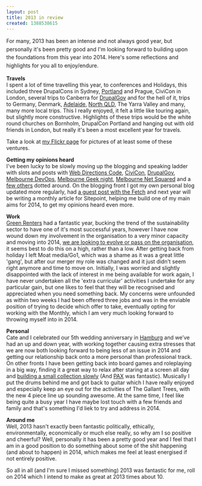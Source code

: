 ```yaml
---
layout: post
title: 2013 in review
created: 1388538615
---
```

<p><span style="line-height: 1.538em;">For many, 2013 has been an intense and not always good year, but personally it&#39;s been pretty good and I&#39;m looking forward to building upon the foundations from this year into 2014. Here&#39;s some reflections and highlights for you all to enjoy/endure.</span></p><p><strong>Travels</strong><br />I spent a lot of time travelling this year, to conferences and Holidays, this included three DrupalCons in Sydney, <a href="http://www.flickr.com/photos/chrischinchilla/sets/72157633727019662/" target="_blank">Portland</a> and Prague, CiviCon in London, several trips to Canberra for <a href="http://www.flickr.com/photos/chrischinchilla/sets/72157635219192536/" target="_blank">DrupalGov</a> and for the hell of it, trips to Germany, Denmark, <a href="http://www.flickr.com/photos/chrischinchilla/sets/72157632945085500/" target="_blank">Adelaide</a>, <a href="http://www.flickr.com/photos/chrischinchilla/sets/72157639222045265/">North QLD</a>, The Yarra Valley and many, many more local trips. This I really enjoyed, it felt a little like touring again, but slightly more constructive. Highlights of these trips would be the white round churches on Bornholm, DrupalCon Portland and hanging out with old friends in London, but really it&#39;s been a most excellent year for travels.</p><p>Take a look at <a href="http://www.flickr.com/photos/chrischinchilla/" target="_blank">my Flickr page</a> for pictures of at least some of these ventures.</p><p><strong>Getting my opinions heard</strong><br />I&#39;ve been lucky to be slowly moving up the blogging and speaking ladder with slots and posts with <a href="http://code13.webdirections.org/" target="_blank">Web Directions Code</a>, <a href="http://london2013.civicrm.org/" target="_blank">CiviCon</a>, <a href="http://drupalact.org.au/events/drupalgov-canberra-2013" target="_blank">DrupalGov</a>, <a href="http://www.meetup.com/devops-melbourne/" target="_blank">Melbourne DevOps</a>, <a href="http://www.melbournegeeks.com/" target="_blank">Melbourne Geek night</a>, <a href="http://www.meetup.com/The-Melbourne-NetSquared-Meetup-Group/" target="_blank">Melbourne Net Squared</a> and a <a href="http://www.slideshare.net/chrischinchilla" target="_blank">few others</a> dotted around. On the blogging front I got my own personal blog updated more regularly, had <a href="http://blog.thefetch.com/2013/08/03/the-golden-rules-of-meetup-etiquette/" target="_blank">a guest post with the Fetch</a> and next year will be writing a monthly article for Sitepoint, helping me build one of my main aims for 2014, to get my opinions heard even more.</p><p><strong>Work</strong><br /><a href="http://greenrenters.org" target="_blank">Green Renters</a> had a fantastic year, bucking the trend of the sustainability sector to have one of it&#39;s most successful years, however I have now wound down my involvement in the organisation to a very minor capacity and moving into 2014, <a href="http://greenrenters.org/news/time-new-lease" target="_blank">we are looking to evolve or pass on the organisation</a>, it seems best to do this on a high, rather than a low. After getting back from holiday I left Moat media/Go1, which was a shame as it was a great little &#39;gang&#39;, but after our merger my role was changed and it just didn&#39;t seem right anymore and time to move on. Initially, I was worried and slightly disappointed with the lack of interest in me being available for work again, I have never undertaken all the &#39;extra curricular&#39; activities I undertake for any particular gain, but one likes to feel that they will be recognised and appreciated when you need something back. My concerns were unfounded as within two weeks I had been offered three jobs and was in the enviable position of trying to decide which offer to take, eventually opting for working with the Monthly, which I am very much looking forward to throwing myself into in 2014.</p><p><strong>Personal</strong><br />Cate and I celebrated our 5th wedding anniversary in <a href="http://www.flickr.com/photos/chrischinchilla/sets/72157639223045595/" target="_blank">Hamburg</a> and we&rsquo;ve had an up and down year, with working together causing extra stresses that we are now both looking forward to being less of an issue in 2014 and getting our relationship back onto a more personal than professional track. On other fronts I have been getting back into board games and roleplaying in a big way, finding it a great way to relax after staring at a screen all day and <a href="http://boardgamegeek.com/user/ChrisChinchilla" target="_blank">building a small collection slowly</a> (And <a href="http://www.flickr.com/photos/chrischinchilla/sets/72157634741140380/" target="_blank">PAX</a> was fantastic). Musically I put the drums behind me and got back to guitar which I have really enjoyed and especially keep an eye out for the activities of The Gallant Trees, with the new 4 piece line up sounding awesome. At the same time, I feel like being quite a busy year I have maybe lost touch with a few friends and family and that&#39;s something I&#39;d liek to try and address in 2014.</p><p><strong>Around me</strong><br />Well, 2013 hasn&#39;t exactly been fantastic politically, ethically, environmentally, economically or much else really, so why am I so positive and cheerful? Well, personally it has been a pretty good year and I feel that I am in a good position to do something about some of the shit happening (and about to happen) in 2014, which makes me feel at least energised if not entirely positive.</p><p>So all in all (and I&#39;m sure I missed something) 2013 was fantastic for me, roll on 2014 which I intend to make as great at 2013 times about 10.</p>
